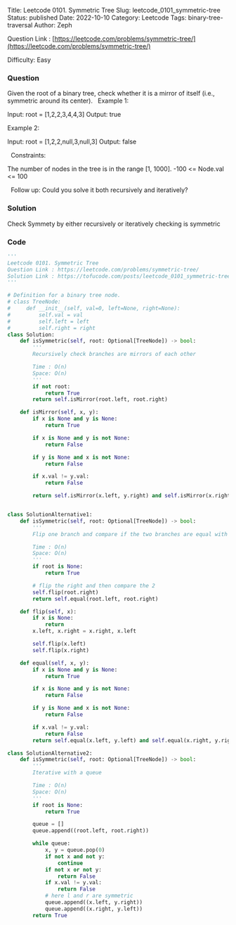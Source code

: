 Title: Leetcode 0101. Symmetric Tree
Slug: leetcode_0101_symmetric-tree
Status: published
Date: 2022-10-10
Category: Leetcode
Tags: binary-tree-traversal
Author: Zeph

Question Link : [https://leetcode.com/problems/symmetric-tree/](https://leetcode.com/problems/symmetric-tree/)

Difficulty: Easy

### Question
Given the root of a binary tree, check whether it is a mirror of itself (i.e., symmetric around its center).
 
Example 1:


Input: root = [1,2,2,3,4,4,3]
Output: true

Example 2:


Input: root = [1,2,2,null,3,null,3]
Output: false

 
Constraints:

The number of nodes in the tree is in the range [1, 1000].
-100 <= Node.val <= 100

 
Follow up: Could you solve it both recursively and iteratively?

### Solution

Check Symmety by either recursively or iteratively checking is symmetric


### Code
```python
'''
Leetcode 0101. Symmetric Tree
Question Link : https://leetcode.com/problems/symmetric-tree/
Solution Link : https://tofucode.com/posts/leetcode_0101_symmetric-tree.html
'''

# Definition for a binary tree node.
# class TreeNode:
#     def __init__(self, val=0, left=None, right=None):
#         self.val = val
#         self.left = left
#         self.right = right
class Solution:
    def isSymmetric(self, root: Optional[TreeNode]) -> bool:
        '''
        Recursively check branches are mirrors of each other

        Time : O(n)
        Space: O(n)
        '''
        if not root:
            return True
        return self.isMirror(root.left, root.right)

    def isMirror(self, x, y):
        if x is None and y is None:
            return True

        if x is None and y is not None:
            return False

        if y is None and x is not None:
            return False

        if x.val != y.val:
            return False

        return self.isMirror(x.left, y.right) and self.isMirror(x.right, y.left)


class SolutionAlternative1:
    def isSymmetric(self, root: Optional[TreeNode]) -> bool:
        '''
        Flip one branch and compare if the two branches are equal with Recursion

        Time : O(n)
        Space: O(n)
        '''
        if root is None:
            return True

        # flip the right and then compare the 2
        self.flip(root.right)
        return self.equal(root.left, root.right)

    def flip(self, x):
        if x is None:
            return
        x.left, x.right = x.right, x.left

        self.flip(x.left)
        self.flip(x.right)

    def equal(self, x, y):
        if x is None and y is None:
            return True

        if x is None and y is not None:
            return False

        if y is None and x is not None:
            return False

        if x.val != y.val:
            return False
        return self.equal(x.left, y.left) and self.equal(x.right, y.right)

class SolutionAlternative2:
    def isSymmetric(self, root: Optional[TreeNode]) -> bool:
        '''
        Iterative with a queue

        Time : O(n)
        Space: O(n)
        '''
        if root is None:
            return True

        queue = []
        queue.append((root.left, root.right))

        while queue:
            x, y = queue.pop(0)
            if not x and not y:
                continue
            if not x or not y:
                return False
            if x.val != y.val:
                return False
            # here l and r are symmetric
            queue.append((x.left, y.right))
            queue.append((x.right, y.left))
        return True

```

